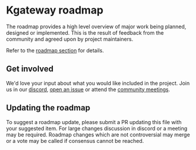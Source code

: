 # Kgateway roadmap

The roadmap provides a high level overview of major work being planned, designed or implemented. This is the result of feedback from the community and agreed upon by project maintainers. 

Refer to the [roadmap section](https://github.com/kagent-dev/kagent/?tab=readme-ov-file#roadmap) for details.

## Get involved

We'd love your input about what you would like included in the project. Join us in our [discord](https://discord.com/invite/Fu3k65f2k3), [open an issue](https://github.com/kagent-dev/community/issues/new) or attend the [community meetings](README.md#community-meetings).
## Updating the roadmap

To suggest a roadmap update, please submit a PR updating this file with your suggested item. For large changes discussion in discord or a meeting may be required. Roadmap changes which are not controversial may merge or a vote may be called if consensus cannot be reached.
